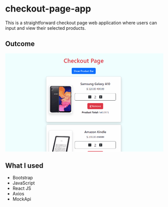 # checkout-page-app
This is a straightforward checkout page web application where users can input and view their selected products.

## Outcome
![Project Gif](./src/assets/checkout.gif)

## What I used
- Bootstrap
- JavaScript
- React JS
- Axios
- MockApi
